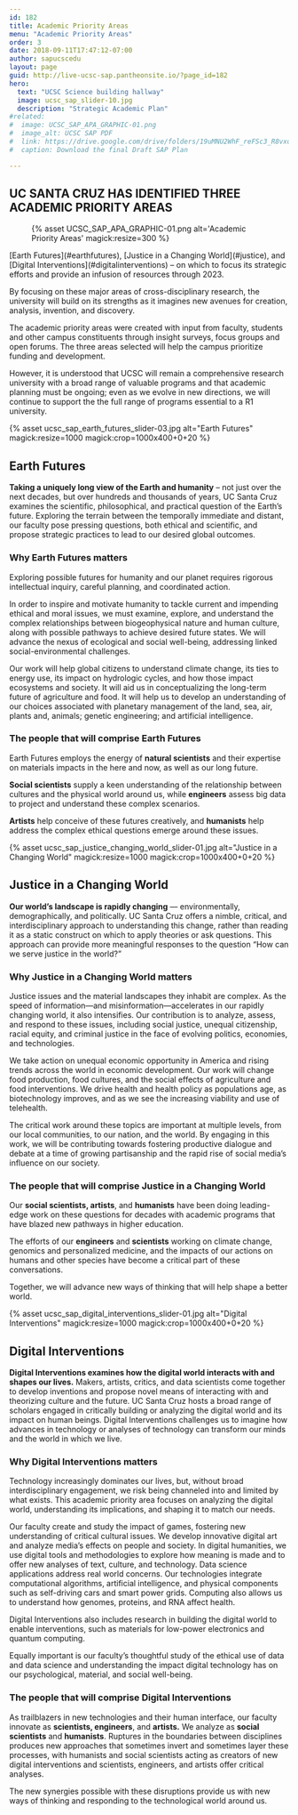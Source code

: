 ```yaml
---
id: 182
title: Academic Priority Areas
menu: "Academic Priority Areas"
order: 3
date: 2018-09-11T17:47:12-07:00
author: sapucscedu
layout: page
guid: http://live-ucsc-sap.pantheonsite.io/?page_id=182
hero:
  text: "UCSC Science building hallway"
  image: ucsc_sap_slider-10.jpg
  description: "Strategic Academic Plan"
#related:
#  image: UCSC_SAP_APA_GRAPHIC-01.png
#  image_alt: UCSC SAP PDF
#  link: https://drive.google.com/drive/folders/19uMNU2WhF_reFSc3_R8vxopl63e8udwM?usp=sharing
#  caption: Download the final Draft SAP Plan

---
```

## UC SANTA CRUZ HAS IDENTIFIED THREE ACADEMIC PRIORITY AREAS

<figure class="inline-image right">
{% asset UCSC_SAP_APA_GRAPHIC-01.png alt='Academic Priority Areas' magick:resize=300 %}
<figcaption></figcaption></figure> [Earth Futures](#earthfutures), [Justice in a Changing World](#justice), and [Digital Interventions](#digitalinterventions) – on which to focus its strategic efforts and provide an infusion of resources through 2023.

By focusing on these major areas of cross-disciplinary research, the university will build on its strengths as it imagines new avenues for creation, analysis, invention, and discovery.

The academic priority areas were created with input from faculty, students and other campus constituents through insight surveys, focus groups and open forums. The three areas selected will help the campus prioritize funding and development.

However, it is understood that UCSC will remain a comprehensive research university with a broad range of valuable programs and that academic planning must be ongoing; even as we evolve in new directions, we will continue to support the the full range of programs essential to a R1 university.

<div id="earthfutures" class="mid-page-banner-area">
{% asset ucsc_sap_earth_futures_slider-03.jpg alt="Earth Futures" magick:resize=1000 magick:crop=1000x400+0+20 %}
              <div class="text">
                <h2 class="banner-heading">Earth Futures</h2>
              </div>
    </div>

**Taking a uniquely long view of the Earth and humanity** – not just over the next decades, but over hundreds and thousands of years, UC Santa Cruz examines the scientific, philosophical, and practical question of the Earth’s future. Exploring the terrain between the temporally immediate and distant, our faculty pose pressing questions, both ethical and scientific, and propose strategic practices to lead to our desired global outcomes.

### Why Earth Futures matters

Exploring possible futures for humanity and our planet requires rigorous intellectual inquiry, careful planning, and coordinated action.

In order to inspire and motivate humanity to tackle current and impending ethical and moral issues, we must examine, explore, and understand the complex relationships between biogeophysical nature and human culture, along with possible pathways to achieve desired future states. We will advance the nexus of ecological and social well-being, addressing linked social-environmental challenges.

Our work will help global citizens to understand climate change, its ties to energy use, its impact on hydrologic cycles, and how those impact ecosystems and society. It will aid us in conceptualizing the long-term future of agriculture and food. It will help us to develop an understanding of our choices associated with planetary management of the land, sea, air, plants and, animals; genetic engineering; and artificial intelligence.

### The people that will comprise Earth Futures

Earth Futures employs the energy of **natural scientists** and their expertise on materials impacts in the here and now, as well as our long future.

**Social scientists** supply a keen understanding of the relationship between cultures and the physical world around us, while **engineers** assess big data to project and understand these complex scenarios.

**Artists** help conceive of these futures creatively, and **humanists** help address the complex ethical questions emerge around these issues.

<div id="justice" class="mid-page-banner-area">
{% asset ucsc_sap_justice_changing_world_slider-01.jpg alt="Justice in a Changing World" magick:resize=1000 magick:crop=1000x400+0+20 %}
              <div class="text">
                <h2 class="banner-heading">Justice in a Changing World</h2>
              </div>
    </div>

**Our world’s landscape is rapidly changing** — environmentally, demographically, and politically. UC Santa Cruz offers a nimble, critical, and interdisciplinary approach to understanding this change, rather than reading it as a static construct on which to apply theories or ask questions. This approach can provide more meaningful responses to the question “How can we serve justice in the world?”

### Why Justice in a Changing World matters

Justice issues and the material landscapes they inhabit are complex. As the speed of information—and misinformation—accelerates in our rapidly changing world, it also intensifies. Our contribution is to analyze, assess, and respond to these issues, including social justice, unequal citizenship, racial equity, and criminal justice in the face of evolving politics, economies, and technologies.

We take action on unequal economic opportunity in America and rising trends across the world in economic development. Our work will change food production, food cultures, and the social effects of agriculture and food interventions. We drive health and health policy as populations age, as biotechnology improves, and as we see the increasing viability and use of telehealth.

The critical work around these topics are important at multiple levels, from our local communities, to our nation, and the world. By engaging in this work, we will be contributing towards fostering productive dialogue and debate at a time of growing partisanship and the rapid rise of social media’s influence on our society.

### The people that will comprise Justice in a Changing World

Our **social scientists, artists**, and **humanists** have been doing leading-edge work on these questions for decades with academic programs that have blazed new pathways in higher education.

The efforts of our **engineers** and **scientists** working on climate change, genomics and personalized medicine, and the impacts of our actions on humans and other species have become a critical part of these conversations.

Together, we will advance new ways of thinking that will help shape a better world.

<div id="digitalinterventions" class="mid-page-banner-area">
{% asset ucsc_sap_digital_interventions_slider-01.jpg alt="Digital Interventions" magick:resize=1000 magick:crop=1000x400+0+20 %}
              <div class="text">
                <h2 class="banner-heading">Digital Interventions</h2>
              </div>
    </div>

**Digital Interventions examines how the digital world interacts with and shapes our lives.** Makers, artists, critics, and data scientists come together to develop inventions and propose novel means of interacting with and theorizing culture and the future. UC Santa Cruz hosts a broad range of scholars engaged in critically building or analyzing the digital world and its impact on human beings. Digital Interventions challenges us to imagine how advances in technology or analyses of technology can transform our minds and the world in which we live.

### Why Digital Interventions matters

Technology increasingly dominates our lives, but, without broad interdisciplinary engagement, we risk being channeled into and limited by what exists. This academic priority area focuses on analyzing the digital world, understanding its implications, and shaping it to match our needs.

Our faculty create and study the impact of games, fostering new understanding of critical cultural issues. We develop innovative digital art and analyze media’s effects on people and society. In digital humanities, we use digital tools and methodologies to explore how meaning is made and to offer new analyses of text, culture, and technology. Data science applications address real world concerns. Our technologies integrate computational algorithms, artificial intelligence, and physical components such as self-driving cars and smart power grids. Computing also allows us to understand how genomes, proteins, and RNA affect health.

Digital Interventions also includes research in building the digital world to enable interventions, such as materials for low-power electronics and quantum computing.

Equally important is our faculty’s thoughtful study of the ethical use of data and data science and understanding the impact digital technology has on our psychological, material, and social well-being.

### The people that will comprise Digital Interventions

As trailblazers in new technologies and their human interface, our faculty innovate as **scientists, engineers**, and **artists.** We analyze as **social scientists** and **humanists**. Ruptures in the boundaries between disciplines produces new approaches that sometimes invert and sometimes layer these processes, with humanists and social scientists acting as creators of new digital interventions and scientists, engineers, and artists offer critical analyses.

The new synergies possible with these disruptions provide us with new ways of thinking and responding to the technological world around us.
